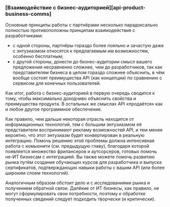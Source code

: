 ### [Взаимодействие с бизнес-аудиторией][api-product-business-comms]

Основные принципы работы с партнёрами несколько парадоксально полностью противоположны принципам взаимодействия с разработчиками:
  * с одной стороны, партнёры гораздо более лояльно и зачастую даже с энтузиазмом относятся к предлагаемым им возможностям, особенно бесплатным;
  * с другой стороны, донести до бизнес-аудитории смысл вашего предложения несравненно сложнее, чем до разработчиков, так как представителям бизнеса в целом гораздо сложнее объяснить, в чём вообще состоят преимущества API (как концепции) по сравнению с сервисом для конечных пользователей.

Как итог, работа с бизнес-аудиторией в первую очередь сводится к тому, чтобы максимально доходчиво объяснить свойства и преимущества продукта. В остальных же смыслах API «продаётся» как и любое другое программное обеспечение.

Как правило, чем дальше некоторая отрасль находится от информационных технологий, тем с большим энтузиазмом её представители воспринимают рекламу возможностей API, и тем менее вероятно, что этот энтузиазм будет конвертирован в реальную интеграцию. Помочь решению этой проблемы должна интенсивная работа с комьюнити (см. предыдущую главу), благодаря которой появляется множество фрилансеров и аутсорсеров, готовых помочь не-ИТ бизнесам с интеграцией. Вы также можете помочь развитию рынка путём создания обучающих курсов для разработчика и выпуска сертификатов, подтверждающих навыки работы с вашим API (или более широким слоем технологий).

Аналогичным образом обстоит дело и с исследованиями рынка и получением обратной связи. Далёкие от ИТ бизнесы, как правило, не могут сформулировать свои потребности, поэтому к обработке полученных сведений следует подходить творчески (и критически).